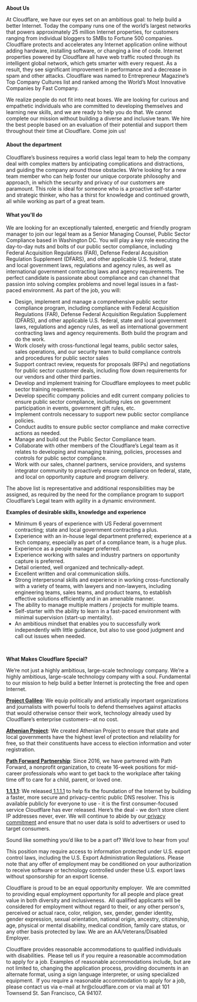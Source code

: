 <div class="content-intro">
	<div><strong>About Us</strong></div>
	<div>
		<p><span style="font-weight: 400;">At Cloudflare, we have our eyes set on an ambitious goal: to help build a better Internet. Today the company runs one of the world’s largest networks that powers approximately 25 million Internet properties, for customers ranging from individual bloggers to SMBs to Fortune 500 companies. Cloudflare protects and accelerates any Internet application online without adding hardware, installing software, or changing a line of code. Internet properties powered by Cloudflare all have web traffic routed through its intelligent global network, which gets smarter with every request. As a result, they see significant improvement in performance and a decrease in spam and other attacks. Cloudflare was named to Entrepreneur Magazine’s Top Company Cultures list and ranked among the World’s Most Innovative Companies by Fast Company.</span><span style="font-weight: 400;">&nbsp;</span></p>
		<p><span style="font-weight: 400;">We realize people do not fit into neat boxes. We are looking for curious and empathetic individuals who are committed to developing themselves and learning new skills, and we are ready to help you do that. We cannot complete our mission without building a diverse and inclusive team. We hire the best people based on an evaluation of their potential and support them throughout their time at Cloudflare. Come join us!&nbsp;</span></p>
	</div>
</div>
<h4>About the department</h4>
<p><span style="font-weight: 400;">Cloudflare’s business requires a world class legal team to help the company deal with complex matters by anticipating complications and distractions, and guiding the company around those obstacles. We’re looking for a new team member who can help foster our unique corporate philosophy and approach, in which the security and privacy of our customers are paramount. This role is ideal for someone who is a proactive self-starter and strategic thinker, who has a thirst for knowledge and continued growth, all while working as part of a great team.</span></p>
<h4>What you'll do</h4>
<p><span style="font-weight: 400;">We are looking for an exceptionally talented, energetic and friendly program manager to join our legal team as a Senior Managing Counsel, Public Sector Compliance based in Washington DC. You will play a key role executing the day-to-day nuts and bolts of our public sector compliance, including Federal Acquisition Regulations (FAR), Defense Federal Acquisition Regulation Supplement (DFARS), and other applicable U.S. federal, state and local government laws, regulations and agency rules, as well as international government contracting laws and agency requirements. The perfect candidate is passionate about compliance and can channel that passion into solving complex problems and novel legal issues in a fast-paced environment. As part of the job, you will:</span></p>
<ul>
	<li style="font-weight: 400;"><span style="font-weight: 400;">Design, implement and manage a comprehensive public sector compliance program, including compliance with Federal Acquisition Regulations (FAR), Defense Federal Acquisition Regulation Supplement (DFARS), and other applicable U.S. federal, state and local government laws, regulations and agency rules, as well as international government contracting laws and agency requirements. Both build the program and do the work.</span></li>
	<li style="font-weight: 400;"><span style="font-weight: 400;">Work closely with cross-functional legal teams, public sector sales, sales operations, and our security team to build compliance controls and procedures for public sector sales</span></li>
	<li style="font-weight: 400;"><span style="font-weight: 400;">Support contract review, requests for proposals (RFPs) and negotiations for public sector customer deals, including flow down requirements for our vendors and other third parties.&nbsp;</span></li>
	<li style="font-weight: 400;"><span style="font-weight: 400;">Develop and implement training for Cloudflare employees to meet public sector training requirements.</span></li>
	<li style="font-weight: 400;"><span style="font-weight: 400;">Develop specific company policies and edit current company policies to ensure public sector compliance, including rules on government participation in events, government gift rules, etc.</span></li>
	<li style="font-weight: 400;"><span style="font-weight: 400;">Implement controls necessary to support new public sector compliance policies.</span></li>
	<li style="font-weight: 400;"><span style="font-weight: 400;">Conduct audits to ensure public sector compliance and make corrective actions as needed.</span></li>
	<li style="font-weight: 400;"><span style="font-weight: 400;">Manage and build out the Public Sector Compliance team.</span></li>
	<li style="font-weight: 400;"><span style="font-weight: 400;">Collaborate with other members of the Cloudflare’s Legal team as it relates to developing and managing training, policies, processes and controls for public sector compliance.</span></li>
	<li style="font-weight: 400;"><span style="font-weight: 400;">Work with our sales, channel partners, service providers, and systems integrator community to proactively ensure compliance on federal, state, and local on opportunity capture and program delivery.&nbsp;</span></li>
</ul>
<p><span style="font-weight: 400;">The above list is representative and additional responsibilities may be assigned, as required by the need for the compliance program to support Cloudflare’s Legal team with agility in a dynamic environment.</span></p>
<p><strong>Examples of desirable skills, knowledge and experience</strong></p>
<ul>
	<li style="font-weight: 400;"><span style="font-weight: 400;">Minimum 6 years of experience with US Federal government contracting; state and local government contracting a plus.</span></li>
	<li style="font-weight: 400;"><span style="font-weight: 400;">Experience with an in-house legal department preferred; experience at a tech company, especially as part of a compliance team, is a huge plus.</span></li>
	<li style="font-weight: 400;"><span style="font-weight: 400;">Experience as a people manager preferred.</span></li>
	<li style="font-weight: 400;"><span style="font-weight: 400;">Experience working with sales and industry partners on opportunity capture is preferred.</span></li>
	<li style="font-weight: 400;"><span style="font-weight: 400;">Detail oriented, well organized and technically-adept.</span></li>
	<li style="font-weight: 400;"><span style="font-weight: 400;">Excellent written and oral communication skills.</span></li>
	<li style="font-weight: 400;"><span style="font-weight: 400;">Strong interpersonal skills and experience in working cross-functionally with a variety of teams, with lawyers and non-lawyers, including engineering teams, sales teams, and product teams, to establish effective solutions efficiently and in an amenable manner.&nbsp;</span></li>
	<li style="font-weight: 400;"><span style="font-weight: 400;">The ability to manage multiple matters / projects for multiple teams.</span></li>
	<li style="font-weight: 400;"><span style="font-weight: 400;">Self-starter with the ability to learn in a fast-paced environment with minimal supervision (start-up mentality).</span></li>
	<li style="font-weight: 400;"><span style="font-weight: 400;">An ambitious mindset that enables you to successfully work independently with little guidance, but also to use good judgment and call out issues when needed.</span></li>
</ul>
<p>&nbsp;</p>
<div class="content-conclusion">
	<p><strong>What Makes Cloudflare Special?</strong></p>
	<p><span style="font-weight: 400;">We’re not just a highly ambitious, large-scale technology company. We’re a highly ambitious, large-scale technology company with a soul. Fundamental to our mission to help build a better Internet is protecting the free and open Internet.</span></p>
	<p><a href="https://blog.cloudflare.com/protecting-free-expression-online/"><strong>Project Galileo</strong></a><span style="font-weight: 400;">: We equip politically and artistically important organizations and journalists with powerful tools to defend themselves against attacks that would otherwise censor their work, technology already used by Cloudflare’s enterprise customers--at no cost.</span></p>
	<p><strong><a href="https://www.cloudflare.com/athenian/">Athenian Project</a></strong><span style="font-weight: 400;">: We created Athenian Project to ensure that state and local governments have the highest level of protection and reliability for free, so that their constituents have access to election information and voter registration.</span></p>
	<p><a href="https://blog.cloudflare.com/tag/path-forward/"><strong>Path Forward Partnership</strong></a><span style="font-weight: 400;">: Since 2016, we have partnered with Path Forward, a nonprofit organization, to create 16-week positions for mid-career professionals who want to get back to the workplace after taking time off to care for a child, parent, or loved one.</span></p>
	<p><a href="https://1.1.1.1/"><strong>1.1.1.1</strong></a><span style="font-weight: 400;">: We released</span><a href="https://1.1.1.1/"> <span style="font-weight: 400;">1.1.1.1</span></a><span style="font-weight: 400;"> to help fix the foundation of the Internet by building a faster, more secure and privacy-centric public DNS resolver. This is available publicly for everyone to use - it is the first consumer-focused service Cloudflare has ever released. Here’s the deal - we don’t store client IP addresses never, ever. We will continue to abide by our</span><a href="https://developers.cloudflare.com/1.1.1.1/privacy/public-dns-resolver"> privacy commitment</a><span style="font-weight: 400;"> and ensure that no user data is sold to advertisers or used to target consumers.</span></p>
	<p><span style="font-weight: 400;">Sound like something you’d like to be a part of? We’d love to hear from you!</span></p>
	<p><span style="font-weight: 400;">This position may require access to information protected under U.S. export control laws, including the U.S. Export Administration Regulations. Please note that any offer of employment may be conditioned on your authorization to receive software or technology controlled under these U.S. export laws without sponsorship for an export license.</span></p>
	<p><span style="font-weight: 400;">Cloudflare is proud to be an equal opportunity employer. &nbsp;We are committed to providing equal employment opportunity for all people and place great value in both diversity and inclusiveness. &nbsp;All qualified applicants will be considered for employment without regard to their, or any other person's, perceived or actual</span> <span style="font-weight: 400;">race, color, religion, sex, gender, gender identity, gender expression, sexual orientation, national origin, ancestry, citizenship, age, physical or mental disability, medical condition, family care status, or any other basis protected by law. </span><span style="font-weight: 400;">We are an AA/Veterans/Disabled Employer.</span></p>
	<p><span style="font-weight: 400;">Cloudflare provides reasonable accommodations to qualified individuals with disabilities. &nbsp;Please tell us if you require a reasonable accommodation to apply for a job. Examples of reasonable accommodations include, but are not limited to, changing the application process, providing documents in an alternate format, using a sign language interpreter, or using specialized equipment. &nbsp;If you require a reasonable accommodation to apply for a job, please contact us via e-mail at </span><span style="font-weight: 400;">hr@cloudflare.com</span><span style="font-weight: 400;"> or via mail at 101 Townsend St. San Francisco, CA 94107.</span></p>
</div>